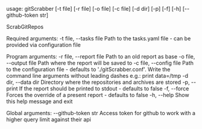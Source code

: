 usage: gitScrabber [-t file] [-r file] [-o file] [-c file] [-d dir] [-p] [-f]
                   [-h] [--github-token str]

ScrabGitRepos

Required arguments:
  -t file, --tasks file
                        Path to the tasks.yaml file - can be provided via
                        configuration file

Program arguments:
  -r file, --report file
                        Path to an old report as base
  -o file, --output file
                        Path where the report will be saved to
  -c file, --config file
                        Path to the configuration file - defaults to
                        './gitScrabber.conf'. Write the command line arguments
                        without leading dashes e.g.:
                        print
                        data=/tmp
  -d dir, --data dir    Directory where the repositories and archives are
                        stored
  -p, --print           If the report should be printed to stdout - defaults
                        to false
  -f, --force           Forces the override of a present report - defaults to
                        false
  -h, --help            Show this help message and exit

Global arguments:
  --github-token str    Access token for github to work with a higher query
                        limit against their api
